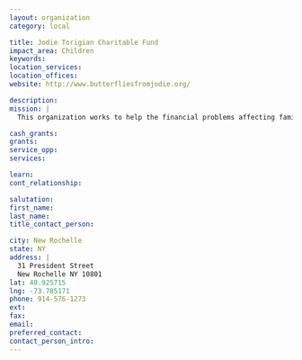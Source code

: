 ```yaml
---
layout: organization
category: local

title: Jodie Torigian Charitable Fund
impact_area: Children
keywords: 
location_services: 
location_offices: 
website: http://www.butterfliesfromjodie.org/

description: 
mission: |
  This organization works to help the financial problems affecting families in crisis.

cash_grants: 
grants: 
service_opp: 
services: 

learn: 
cont_relationship: 

salutation: 
first_name: 
last_name: 
title_contact_person: 

city: New Rochelle
state: NY
address: |
  31 President Street  
  New Rochelle NY 10801
lat: 40.925715
lng: -73.785171
phone: 914-576-1273
ext: 
fax: 
email: 
preferred_contact: 
contact_person_intro: 
---
```

